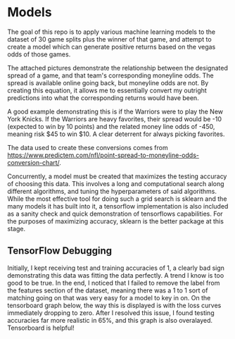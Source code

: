 Models
======


The goal of this repo is to apply various machine learning models to the dataset of 30 game splits plus the winner of that game, and attempt to create a model which can generate positive returns based on the vegas odds of those games. 


The attached pictures demonstrate the relationship between the designated spread of a game, and that team's corresponding moneyline odds. The spread is available online going back, but moneyline odds are not. By creating this equation, it allows me to essentially convert my outright predictions into what the corresponding returns would have been. 

A good example demonstrating this is if the Warriors were to play the New York Knicks. If the Warriors are heavy favorites, their spread would be -10 (expected to win by 10 points) and the related money line odds of -450, meaning risk $45 to win $10. A clear deterrent for always picking favorites. 

The data used to create these conversions comes from https://www.predictem.com/nfl/point-spread-to-moneyline-odds-conversion-chart/. 


Concurrently, a model must be created that maximizes the testing accuracy of choosing this data. This involves a long and computational search along different algorithms, and tuning the hyperparameters of said algorithms. While the most effective tool for doing such a grid search is sklearn and the many models it has built into it, a tensorflow implementation is also included as a sanity check and quick demonstration of tensorflows capabilities. For the purposes of maximizing accuracy, sklearn is the better package at this stage. 



TensorFlow Debugging
--------------------


Initially, I kept receiving test and training accuracies of 1, a clearly bad sign demonstrating this data was fitting the data perfectly. A trend I know is too good to be true. In the end, I noticed that I failed to remove the label from the features section of the dataset, meaning there was a 1 to 1 sort of matching going on that was very easy for a model to key in on. On the tensorboard graph below, the way this is displayed is with the loss curves immediately dropping to zero. After I resolved this issue, I found testing accuracies far more realistic in 65%, and this graph is also overalayed. Tensorboard is helpful!


